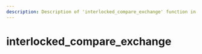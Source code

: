 ```yaml
---
description: Description of 'interlocked_compare_exchange' function in HyperDbg Scripts
---
```


# interlocked\_compare\_exchange

